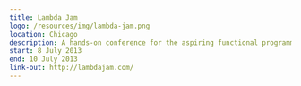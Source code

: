 ```yaml
---
title: Lambda Jam
logo: /resources/img/lambda-jam.png
location: Chicago
description: A hands-on conference for the aspiring functional programmer
start: 8 July 2013
end: 10 July 2013
link-out: http://lambdajam.com/
---
```

